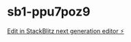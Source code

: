 # sb1-ppu7poz9

[Edit in StackBlitz next generation editor ⚡️](https://stackblitz.com/~/github.com/jjcarlucho/sb1-ppu7poz9)